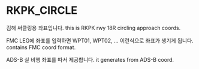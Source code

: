# RKPK_CIRCLE

김해 써클링용 좌표입니다.
this is RKPK rwy 18R circling approach coords.

FMC LEG에 좌표를 입력하면 WPT01, WPT02, ... 이런식으로 좌표가 생기게 됩니다.
contains FMC coord format.

ADS-B 실 비행 좌표를 따서 제공합니다.
it generates from ADS-B coord.
